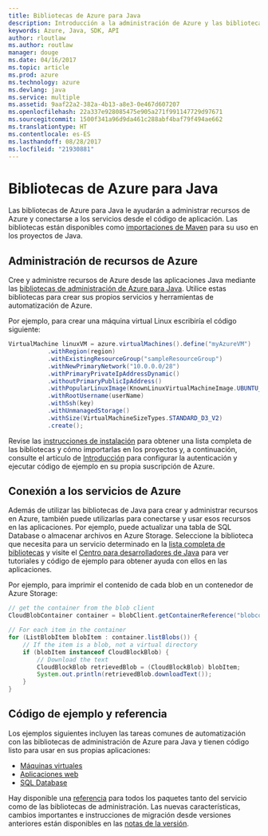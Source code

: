 ```yaml
---
title: Bibliotecas de Azure para Java
description: Introducción a la administración de Azure y las bibliotecas de servicio para Java
keywords: Azure, Java, SDK, API
author: rloutlaw
ms.author: routlaw
manager: douge
ms.date: 04/16/2017
ms.topic: article
ms.prod: azure
ms.technology: azure
ms.devlang: java
ms.service: multiple
ms.assetid: 9aaf22a2-382a-4b13-a8e3-0e467d607207
ms.openlocfilehash: 22a337e928085475e905a271f991147729d97671
ms.sourcegitcommit: 1500f341a96d9da461c288abf4baf79f494ae662
ms.translationtype: HT
ms.contentlocale: es-ES
ms.lasthandoff: 08/28/2017
ms.locfileid: "21930881"
---
```

# <a name="azure-libraries-for-java"></a>Bibliotecas de Azure para Java

Las bibliotecas de Azure para Java le ayudarán a administrar recursos de Azure y conectarse a los servicios desde el código de aplicación. Las bibliotecas están disponibles como [importaciones de Maven](java-sdk-azure-install.md) para su uso en los proyectos de Java. 

## <a name="manage-azure-resources"></a>Administración de recursos de Azure

Cree y administre recursos de Azure desde las aplicaciones Java mediante las [bibliotecas de administración de Azure para Java](java-sdk-azure-get-started.md). Utilice estas bibliotecas para crear sus propios servicios y herramientas de automatización de Azure. 

Por ejemplo, para crear una máquina virtual Linux escribiría el código siguiente:

```java
VirtualMachine linuxVM = azure.virtualMachines().define("myAzureVM")
           .withRegion(region)
           .withExistingResourceGroup("sampleResourceGroup")
           .withNewPrimaryNetwork("10.0.0.0/28")
           .withPrimaryPrivateIpAddressDynamic()
           .withoutPrimaryPublicIpAddress()
           .withPopularLinuxImage(KnownLinuxVirtualMachineImage.UBUNTU_SERVER_16_04_LTS)
           .withRootUsername(userName)
           .withSsh(key)
           .withUnmanagedStorage()
           .withSize(VirtualMachineSizeTypes.STANDARD_D3_V2)
           .create();
 ```

Revise las [instrucciones de instalación](java-sdk-azure-install.md) para obtener una lista completa de las bibliotecas y cómo importarlas en los proyectos y, a continuación, consulte el artículo de [Introducción](java-sdk-azure-get-started.md) para configurar la autenticación y ejecutar código de ejemplo en su propia suscripción de Azure. 

## <a name="connect-to-azure-services"></a>Conexión a los servicios de Azure

Además de utilizar las bibliotecas de Java para crear y administrar recursos en Azure, también puede utilizarlas para conectarse y usar esos recursos en las aplicaciones. Por ejemplo, puede actualizar una tabla de SQL Database o almacenar archivos en Azure Storage. Seleccione la biblioteca que necesita para un servicio determinado en la [lista completa de bibliotecas](java-sdk-azure-install.md) y visite el [Centro para desarrolladores de Java](https://azure.microsoft.com/develop/java/) para ver tutoriales y código de ejemplo para obtener ayuda con ellos en las aplicaciones.

Por ejemplo, para imprimir el contenido de cada blob en un contenedor de Azure Storage:

```java
// get the container from the blob client
CloudBlobContainer container = blobClient.getContainerReference("blobcontainer");

// For each item in the container
for (ListBlobItem blobItem : container.listBlobs()) {
    // If the item is a blob, not a virtual directory
    if (blobItem instanceof CloudBlockBlob) {
        // Download the text
        CloudBlockBlob retrievedBlob = (CloudBlockBlob) blobItem;
        System.out.println(retrievedBlob.downloadText());
    }
}
```

## <a name="sample-code-and-reference"></a>Código de ejemplo y referencia

Los ejemplos siguientes incluyen las tareas comunes de automatización con las bibliotecas de administración de Azure para Java y tienen código listo para usar en sus propias aplicaciones:

- [Máquinas virtuales](java-sdk-azure-virtual-machine-samples.md)
- [Aplicaciones web](java-sdk-azure-web-apps-samples.md)
- [SQL Database](java-sdk-azure-sql-database-samples.md)
   
Hay disponible una [referencia](https://docs.microsoft.com/java/api) para todos los paquetes tanto del servicio como de las bibliotecas de administración. Las nuevas características, cambios importantes e instrucciones de migración desde versiones anteriores están disponibles en las [notas de la versión](java-sdk-azure-release-notes.md).